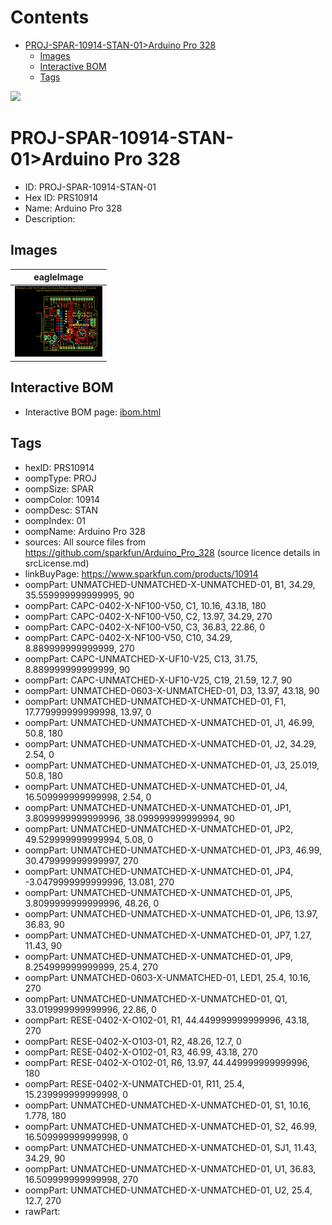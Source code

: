 



Contents
========

* [PROJ-SPAR-10914-STAN-01>Arduino Pro 328](#proj-spar-10914-stan-01arduino-pro-328)
	* [Images](#images)
	* [Interactive BOM](#interactive-bom)
	* [Tags](#tags)
  
![][im]
# PROJ-SPAR-10914-STAN-01>Arduino Pro 328

- ID: PROJ-SPAR-10914-STAN-01
- Hex ID: PRS10914
- Name: Arduino Pro 328
- Description: 

## Images
  
  

|eagleImage|
| :---: |
|[![eagleImage](eagleImage_140.png)](eagleImage_600.png)|

## Interactive BOM

- Interactive BOM page: [ibom.html](kicad/bom/ibom.html)

## Tags

- hexID: PRS10914
- oompType: PROJ
- oompSize: SPAR
- oompColor: 10914
- oompDesc: STAN
- oompIndex: 01
- oompName: Arduino Pro 328
- sources: All source files from https://github.com/sparkfun/Arduino_Pro_328 (source licence details in srcLicense.md)
- linkBuyPage: https://www.sparkfun.com/products/10914
- oompPart: UNMATCHED-UNMATCHED-X-UNMATCHED-01, B1, 34.29, 35.559999999999995, 90
- oompPart: CAPC-0402-X-NF100-V50, C1, 10.16, 43.18, 180
- oompPart: CAPC-0402-X-NF100-V50, C2, 13.97, 34.29, 270
- oompPart: CAPC-0402-X-NF100-V50, C3, 36.83, 22.86, 0
- oompPart: CAPC-0402-X-NF100-V50, C10, 34.29, 8.889999999999999, 270
- oompPart: CAPC-UNMATCHED-X-UF10-V25, C13, 31.75, 8.889999999999999, 90
- oompPart: CAPC-UNMATCHED-X-UF10-V25, C19, 21.59, 12.7, 90
- oompPart: UNMATCHED-0603-X-UNMATCHED-01, D3, 13.97, 43.18, 90
- oompPart: UNMATCHED-UNMATCHED-X-UNMATCHED-01, F1, 17.779999999999998, 13.97, 0
- oompPart: UNMATCHED-UNMATCHED-X-UNMATCHED-01, J1, 46.99, 50.8, 180
- oompPart: UNMATCHED-UNMATCHED-X-UNMATCHED-01, J2, 34.29, 2.54, 0
- oompPart: UNMATCHED-UNMATCHED-X-UNMATCHED-01, J3, 25.019, 50.8, 180
- oompPart: UNMATCHED-UNMATCHED-X-UNMATCHED-01, J4, 16.509999999999998, 2.54, 0
- oompPart: UNMATCHED-UNMATCHED-X-UNMATCHED-01, JP1, 3.8099999999999996, 38.099999999999994, 90
- oompPart: UNMATCHED-UNMATCHED-X-UNMATCHED-01, JP2, 49.529999999999994, 5.08, 0
- oompPart: UNMATCHED-UNMATCHED-X-UNMATCHED-01, JP3, 46.99, 30.479999999999997, 270
- oompPart: UNMATCHED-UNMATCHED-X-UNMATCHED-01, JP4, -3.0479999999999996, 13.081, 270
- oompPart: UNMATCHED-UNMATCHED-X-UNMATCHED-01, JP5, 3.8099999999999996, 48.26, 0
- oompPart: UNMATCHED-UNMATCHED-X-UNMATCHED-01, JP6, 13.97, 36.83, 90
- oompPart: UNMATCHED-UNMATCHED-X-UNMATCHED-01, JP7, 1.27, 11.43, 90
- oompPart: UNMATCHED-UNMATCHED-X-UNMATCHED-01, JP9, 8.254999999999999, 25.4, 270
- oompPart: UNMATCHED-0603-X-UNMATCHED-01, LED1, 25.4, 10.16, 270
- oompPart: UNMATCHED-UNMATCHED-X-UNMATCHED-01, Q1, 33.019999999999996, 22.86, 0
- oompPart: RESE-0402-X-O102-01, R1, 44.449999999999996, 43.18, 270
- oompPart: RESE-0402-X-O103-01, R2, 48.26, 12.7, 0
- oompPart: RESE-0402-X-O102-01, R3, 46.99, 43.18, 270
- oompPart: RESE-0402-X-O102-01, R6, 13.97, 44.449999999999996, 180
- oompPart: RESE-0402-X-UNMATCHED-01, R11, 25.4, 15.239999999999998, 0
- oompPart: UNMATCHED-UNMATCHED-X-UNMATCHED-01, S1, 10.16, 1.778, 180
- oompPart: UNMATCHED-UNMATCHED-X-UNMATCHED-01, S2, 46.99, 16.509999999999998, 0
- oompPart: UNMATCHED-UNMATCHED-X-UNMATCHED-01, SJ1, 11.43, 34.29, 90
- oompPart: UNMATCHED-UNMATCHED-X-UNMATCHED-01, U1, 36.83, 16.509999999999998, 270
- oompPart: UNMATCHED-UNMATCHED-X-UNMATCHED-01, U2, 25.4, 12.7, 270
- rawPart: 



[im]: eagleImage_450.png
